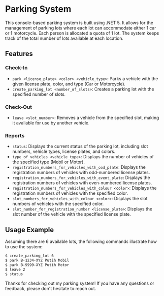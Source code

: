 # Parking System

This console-based parking system is built using .NET 5. It allows for the management of parking lots where each lot can accommodate either 1 car or 1 motorcycle. Each person is allocated a quota of 1 lot. The system keeps track of the total number of lots available at each location.

## Features

### Check-In
- `park <license_plate> <color> <vehicle_type>`: Parks a vehicle with the given license plate, color, and type (Car or Motorcycle).
- `create_parking_lot <number_of_slots>`: Creates a parking lot with the specified number of slots.
  
### Check-Out
- `leave <slot_number>`: Removes a vehicle from the specified slot, making it available for use by another vehicle.

### Reports
- `status`: Displays the current status of the parking lot, including slot numbers, vehicle types, license plates, and colors.
- `type_of_vehicles <vehicle_type>`: Displays the number of vehicles of the specified type (Mobil or Motor).
- `registration_numbers_for_vehicles_with_ood_plate`: Displays the registration numbers of vehicles with odd-numbered license plates.
- `registration_numbers_for_vehicles_with_event_plate`: Displays the registration numbers of vehicles with even-numbered license plates.
- `registration_numbers_for_vehicles_with_colour <color>`: Displays the registration numbers of vehicles with the specified color.
- `slot_numbers_for_vehicles_with_colour <color>`: Displays the slot numbers of vehicles with the specified color.
- `slot_number_for_registration_number <license_plate>`: Displays the slot number of the vehicle with the specified license plate.

## Usage Example

Assuming there are 6 available lots, the following commands illustrate how to use the system:

```bash
$ create_parking_lot 6
$ park B-1234-XYZ Putih Mobil
$ park B-9999-XYZ Putih Motor
$ leave 2
$ status
```

Thanks for checking out my parking system! If you have any questions or feedback, please don't hesitate to reach out.
